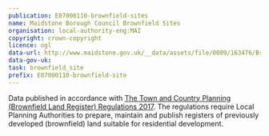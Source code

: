 ```yaml
---
publication: E07000110-brownfield-sites
name: Maidstone Borough Council Brownfield Sites
organisation: local-authority-eng:MAI
copyright: crown-copyright
licence: ogl
data-url: http://www.maidstone.gov.uk/__data/assets/file/0009/163476/Brownfield-Land-Register-Part-1-2017.csv
data-gov-uk: 
task: brownfield_site
prefix: E07000110-brownfield-site
---
```


Data published in accordance with [The Town and Country Planning (Brownfield Land Register) Regulations 2017](http://www.legislation.gov.uk/uksi/2017/403/contents/made).
The regulations require Local Planning Authorities to prepare, maintain and publish registers of previously developed (brownfield) land suitable for residential development.

